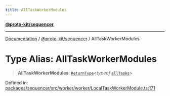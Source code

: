 ```yaml
---
title: AllTaskWorkerModules
---
```


[**@proto-kit/sequencer**](../README.md)

***

[Documentation](../../../README.md) / [@proto-kit/sequencer](../README.md) / AllTaskWorkerModules

# Type Alias: AllTaskWorkerModules

> **AllTaskWorkerModules**: [`ReturnType`](../../protocol/type-aliases/ReturnType.md)\<*typeof* [`allTasks`](../classes/VanillaTaskWorkerModules.md#alltasks)\>

Defined in: [packages/sequencer/src/worker/worker/LocalTaskWorkerModule.ts:171](https://github.com/proto-kit/framework/blob/b953c754e500c62f01fbbd6d09adfb2f5577269d/packages/sequencer/src/worker/worker/LocalTaskWorkerModule.ts#L171)
